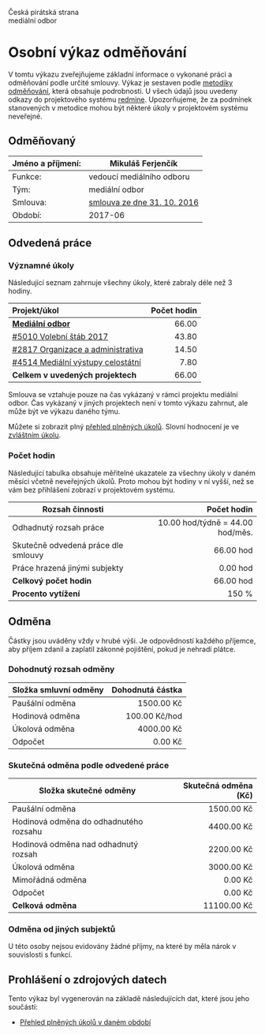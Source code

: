 Česká pirátská strana  
mediální odbor

Osobní výkaz odměňování
=======================

V tomtu výkazu zveřejňujeme základní informace o vykonané práci a odměňování
podle určité smlouvy. Výkaz je sestaven podle [metodiky odměňování][metodika],
která obsahuje podrobnosti. U všech údajů jsou uvedeny odkazy do projektového
systému [redmine](https://redmine.pirati.cz). Upozorňujeme, že za podmínek
stanovených v metodice mohou být některé úkoly v projektovém systému neveřejné.

Odměňovaný
----------

Jméno a příjmení:                      | Mikuláš Ferjenčík
-----------------------                | --------------------
Funkce:                                | vedoucí mediálního odboru
Tým:                                   | mediální odbor
Smlouva:                               | [smlouva ze dne 31. 10. 2016][smlouva]
Období:                                | 2017-06


Odvedená práce
--------------

### Významné úkoly

Následující seznam zahrnuje všechny úkoly, které zabraly déle než 3 hodiny.

| Projekt/úkol                               |   Počet hodin |
|:-------------------------------------------|--------------:|
| **[Mediální odbor][p64]**                  |         66.00 |
| [#5010 Volební štáb 2017][t5010]           |         43.80 |
| [#2817 Organizace a administrativa][t2817] |         14.50 |
| [#4514 Mediální výstupy celostátní][t4514] |          7.80 |
| **Celkem v uvedených projektech**          |         66.00 |


Smlouva se vztahuje pouze na čas vykázaný v rámci projektu mediální odbor. Čas vykázaný v jiných projektech není v tomto výkazu zahrnut, ale může být ve výkazu daného týmu. 


Můžete si zobrazit plný [přehled plněných úkolů][tasklist].
Slovní hodnocení je ve [zvláštním úkolu][hodnoceni].


### Počet hodin

Následující tabulka obsahuje měřitelné ukazatele za všechny úkoly v daném měsíci
včetně neveřejných úkolů. Proto mohou být hodiny v ní vyšší, než se vám bez
přihlášení zobrazí v projektovém systému.

Rozsah činnosti                        | Počet hodin
--------------                         | ----------:
Odhadnutý rozsah práce                 |  10.00 hod/týdně =  44.00 hod/měs.
Skutečně odvedená práce dle smlouvy    |  66.00 hod
Práce hrazená jinými subjekty          |   0.00 hod
**Celkový počet hodin**                |  66.00 hod
**Procento vytížení**                  |  150 %

Odměna
------

Částky jsou uváděny vždy v hrubé výši. Je odpovědností každého příjemce, aby
příjem zdanil a zaplatil zákonné pojištění, pokud je nehradí plátce.

### Dohodnutý rozsah odměny

Složka smluvní odměny                  | Dohodnutá částka
----------------                       | ------------------:
Paušální odměna                        |  1500.00 Kč
Hodinová odměna                        |   100.00 Kč/hod
Úkolová odměna                         |  4000.00 Kč
Odpočet                                |     0.00 Kč

### Skutečná odměna podle odvedené práce

Složka skutečné odměny                 | Skutečná odměna (Kč)
---------------------                  | ---------------------:
Paušální odměna                        |  1500.00 Kč
Hodinová odměna do odhadnutého rozsahu |  4400.00 Kč
Hodinová odměna nad odhadnutý rozsah   |  2200.00 Kč
Úkolová odměna                         |  3000.00 Kč
Mimořádná odměna                       |     0.00 Kč
Odpočet                                |     0.00 Kč
**Celková odměna**                     | 11100.00 Kč


### Odměna od jiných subjektů

U této osoby nejsou evidovány žádné příjmy, na které by měla nárok v souvislosti s funkcí.


Prohlášení o zdrojových datech
------------------------------

Tento výkaz byl vygenerován na základě následujících dat, které jsou jeho součástí:

* [Přehled plněných úkolů v daném období](user_report.csv)

[hodnoceni]: https://redmine.pirati.cz/issues/
[metodika]: https://redmine.pirati.cz/projects/po/wiki/Odmenovani


[p64]: https://redmine.pirati.cz/time_entries?c[]=project&c[]=user&c[]=activity&c[]=issue&c[]=hours&c[]=cf_16&c[]=spent_on&f[]=spent_on&f[]=user_id&f[]=&op[spent_on]=><&op[user_id]==&utf8=%E2%9C%93&v[spent_on][]=2017-06-01&v[spent_on][]=2017-06-30&v[user_id][]=1&v[user_id][]=7&f[]=project_id&op[project_id]==&v[project_id][]=64

[t5010]: https://redmine.pirati.cz/issues/5010/time_entries?c[]=project&c[]=user&c[]=activity&c[]=issue&c[]=hours&c[]=cf_16&c[]=spent_on&f[]=spent_on&f[]=user_id&f[]=&op[spent_on]=><&op[user_id]==&utf8=%E2%9C%93&v[spent_on][]=2017-06-01&v[spent_on][]=2017-06-30&v[user_id][]=1&v[user_id][]=7

[t2817]: https://redmine.pirati.cz/issues/2817/time_entries?c[]=project&c[]=user&c[]=activity&c[]=issue&c[]=hours&c[]=cf_16&c[]=spent_on&f[]=spent_on&f[]=user_id&f[]=&op[spent_on]=><&op[user_id]==&utf8=%E2%9C%93&v[spent_on][]=2017-06-01&v[spent_on][]=2017-06-30&v[user_id][]=1&v[user_id][]=7

[t4514]: https://redmine.pirati.cz/issues/4514/time_entries?c[]=project&c[]=user&c[]=activity&c[]=issue&c[]=hours&c[]=cf_16&c[]=spent_on&f[]=spent_on&f[]=user_id&f[]=&op[spent_on]=><&op[user_id]==&utf8=%E2%9C%93&v[spent_on][]=2017-06-01&v[spent_on][]=2017-06-30&v[user_id][]=1&v[user_id][]=7



[tasklist]: https://redmine.pirati.cz/time_entries?c[]=project&c[]=user&c[]=activity&c[]=issue&c[]=hours&c[]=cf_16&c[]=spent_on&f[]=spent_on&f[]=user_id&f[]=&op[spent_on]=><&op[user_id]==&utf8=%E2%9C%93&v[spent_on][]=2017-06-01&v[spent_on][]=2017-06-30&v[user_id][]=17

[smlouva]: https://smlouvy.pirati.cz/smlouvy/2016/10/31/fce-ferjencik/
